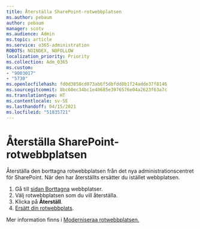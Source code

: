 ```yaml
---
title: Återställa SharePoint-rotwebbplatsen
ms.author: pebaum
author: pebaum
manager: scotv
ms.audience: Admin
ms.topic: article
ms.service: o365-administration
ROBOTS: NOINDEX, NOFOLLOW
localization_priority: Priority
ms.collection: Adm_O365
ms.custom:
- "9003017"
- "5730"
ms.openlocfilehash: fd0d3858cd073ab6f5dbfdd8b1f24adde37f8146
ms.sourcegitcommit: 8bc60ec34bc1e40685e3976576e04a2623f63a7c
ms.translationtype: HT
ms.contentlocale: sv-SE
ms.lasthandoff: 04/15/2021
ms.locfileid: "51835721"
---
```

# <a name="restore-the-sharepoint-root-site"></a>Återställa SharePoint-rotwebbplatsen

Återställa den borttagna rotwebbplatsen från det nya administrationscentret för SharePoint. När den har återställts ersätter du istället webbplatsen.

1. Gå till [sidan Borttagna](https://admin.microsoft.com/sharepoint?page=recycleBin&modern=true) webbplatser. 
2. Välj rotwebbplatsen som du vill återställa.
3. Klicka på **Återställ**.
4. [Ersätt din rotwebbplats](https://docs.microsoft.com/sharepoint/troubleshoot/sites/url-that-resides-under-root-site-collection-is-broken).

Mer information finns i [Moderniseraa rotwebbplatsen.](https://docs.microsoft.com/sharepoint/modern-root-site)
